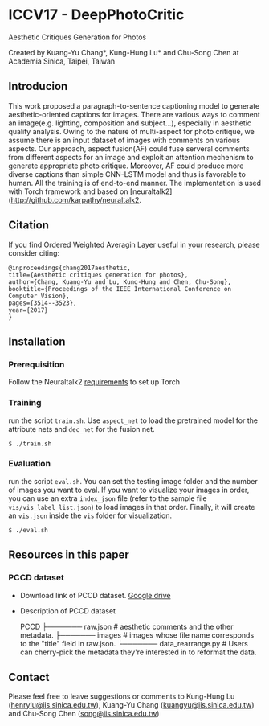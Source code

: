 # ICCV17 - DeepPhotoCritic

Aesthetic Critiques Generation for Photos

Created by Kuang-Yu Chang\*, Kung-Hung Lu\* and Chu-Song Chen at Academia Sinica, Taipei, Taiwan

## Introducion

This work proposed a paragraph-to-sentence captioning model to generate aesthetic-oriented captions for images.
There are various ways to comment an image(e.g. lighting, composition and subject...), especially in aesthetic quality analysis. Owing to the nature of multi-aspect for photo critique, we assume there is an input dataset of images with comments on various aspects. Our approach, aspect fusion(AF) could fuse serveral comments from different aspects for an image and exploit an attention mechenism to generate appropriate photo critique. Moreover, AF could produce more diverse captions than simple CNN-LSTM model and thus is favorable to human. All the training is of end-to-end manner. The implementation is used with Torch framework and based on [neuraltalk2](http://github.com/karpathy/neuraltalk2.

## Citation

If you find Ordered Weighted Averagin Layer useful in your research, please consider citing:

	@inproceedings{chang2017aesthetic,
  	title={Aesthetic critiques generation for photos},
  	author={Chang, Kuang-Yu and Lu, Kung-Hung and Chen, Chu-Song},
  	booktitle={Proceedings of the IEEE International Conference on Computer Vision},
  	pages={3514--3523},
  	year={2017}
	}


## Installation

### Prerequisition
Follow the Neuraltalk2 [requirements](http://github.com/karpathy/neuraltalk2) to set up Torch

### Training

run the script `train.sh`. Use `aspect_net` to load the pretrained model for the attribute nets and `dec_net` for the fusion net. 

	$ ./train.sh

### Evaluation

run the script `eval.sh`. You can set the testing image folder and the number of images you want to eval. If you want to visualize your images in order, you can use an extra `index_json` file (refer to the sample file  `vis/vis_label_list.json`) to load images in that order. Finally, it will create an `vis.json` inside the `vis` folder for visualization.

	$ ./eval.sh

## Resources in this paper

### PCCD dataset

- Download link of PCCD dataset. [Google drive](https://drive.google.com/file/d/1hap2UGI9XV5XmxKOo54wZW30OXbqNyo8/view?usp=sharing)

- Description of PCCD dataset

	PCCD
        ├─────── raw.json # aesthetic comments and the other metadata.
        ├─────── images   # images whose file name corresponds to the "title" field in raw.json.
        └─────── data_rearrange.py # Users can cherry-pick the metadata they're interested in to reformat the data.

## Contact 

Please feel free to leave suggestions or comments to Kung-Hung Lu (henrylu@iis.sinica.edu.tw), Kuang-Yu Chang (kuangyu@iis.sinica.edu.tw) and Chu-Song Chen (song@iis.sinica.edu.tw)

